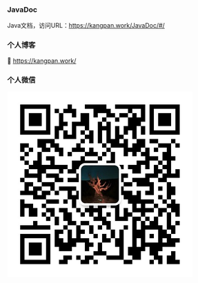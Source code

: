 ### JavaDoc
Java文档，访问URL：https://kangpan.work/JavaDoc/#/

### 个人博客
👀 https://kangpan.work/


### 个人微信
![微信](/1.jpg)
